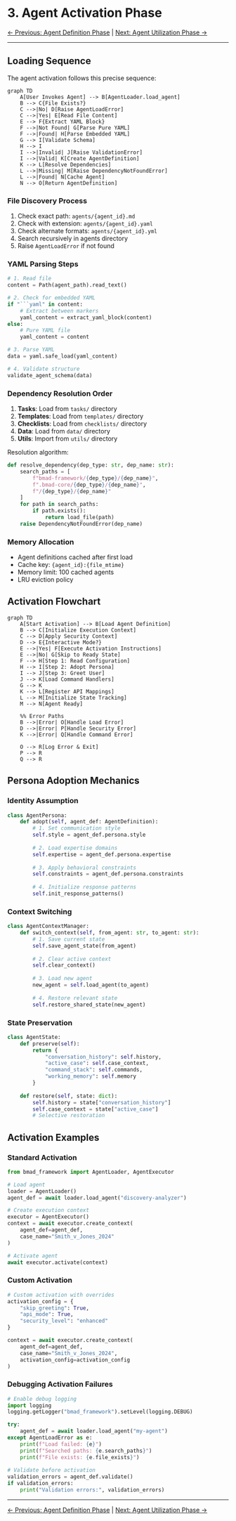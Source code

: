 # 3. Agent Activation Phase

[← Previous: Agent Definition Phase](02-agent-definition-phase.md) | [Next: Agent Utilization Phase →](04-agent-utilization-phase.md)

---

## Loading Sequence

The agent activation follows this precise sequence:

```mermaid
graph TD
    A[User Invokes Agent] --> B[AgentLoader.load_agent]
    B --> C{File Exists?}
    C -->|No| D[Raise AgentLoadError]
    C -->|Yes| E[Read File Content]
    E --> F{Extract YAML Block}
    F -->|Not Found| G[Parse Pure YAML]
    F -->|Found| H[Parse Embedded YAML]
    G --> I[Validate Schema]
    H --> I
    I -->|Invalid| J[Raise ValidationError]
    I -->|Valid| K[Create AgentDefinition]
    K --> L[Resolve Dependencies]
    L -->|Missing| M[Raise DependencyNotFoundError]
    L -->|Found| N[Cache Agent]
    N --> O[Return AgentDefinition]
```

### File Discovery Process

1. Check exact path: `agents/{agent_id}.md`
2. Check with extension: `agents/{agent_id}.yaml`
3. Check alternate formats: `agents/{agent_id}.yml`
4. Search recursively in agents directory
5. Raise `AgentLoadError` if not found

### YAML Parsing Steps

```python
# 1. Read file
content = Path(agent_path).read_text()

# 2. Check for embedded YAML
if "```yaml" in content:
    # Extract between markers
    yaml_content = extract_yaml_block(content)
else:
    # Pure YAML file
    yaml_content = content

# 3. Parse YAML
data = yaml.safe_load(yaml_content)

# 4. Validate structure
validate_agent_schema(data)
```

### Dependency Resolution Order

1. **Tasks**: Load from `tasks/` directory
2. **Templates**: Load from `templates/` directory
3. **Checklists**: Load from `checklists/` directory
4. **Data**: Load from `data/` directory
5. **Utils**: Import from `utils/` directory

Resolution algorithm:
```python
def resolve_dependency(dep_type: str, dep_name: str):
    search_paths = [
        f"bmad-framework/{dep_type}/{dep_name}",
        f".bmad-core/{dep_type}/{dep_name}",
        f"/{dep_type}/{dep_name}"
    ]
    for path in search_paths:
        if path.exists():
            return load_file(path)
    raise DependencyNotFoundError(dep_name)
```

### Memory Allocation

- Agent definitions cached after first load
- Cache key: `{agent_id}:{file_mtime}`
- Memory limit: 100 cached agents
- LRU eviction policy

## Activation Flowchart

```mermaid
graph TD
    A[Start Activation] --> B[Load Agent Definition]
    B --> C[Initialize Execution Context]
    C --> D[Apply Security Context]
    D --> E{Interactive Mode?}
    E -->|Yes| F[Execute Activation Instructions]
    E -->|No| G[Skip to Ready State]
    F --> H[Step 1: Read Configuration]
    H --> I[Step 2: Adopt Persona]
    I --> J[Step 3: Greet User]
    J --> K[Load Command Handlers]
    G --> K
    K --> L[Register API Mappings]
    L --> M[Initialize State Tracking]
    M --> N[Agent Ready]
    
    %% Error Paths
    B -->|Error| O[Handle Load Error]
    D -->|Error| P[Handle Security Error]
    K -->|Error| Q[Handle Command Error]
    
    O --> R[Log Error & Exit]
    P --> R
    Q --> R
```

## Persona Adoption Mechanics

### Identity Assumption

```python
class AgentPersona:
    def adopt(self, agent_def: AgentDefinition):
        # 1. Set communication style
        self.style = agent_def.persona.style
        
        # 2. Load expertise domains
        self.expertise = agent_def.persona.expertise
        
        # 3. Apply behavioral constraints
        self.constraints = agent_def.persona.constraints
        
        # 4. Initialize response patterns
        self.init_response_patterns()
```

### Context Switching

```python
class AgentContextManager:
    def switch_context(self, from_agent: str, to_agent: str):
        # 1. Save current state
        self.save_agent_state(from_agent)
        
        # 2. Clear active context
        self.clear_context()
        
        # 3. Load new agent
        new_agent = self.load_agent(to_agent)
        
        # 4. Restore relevant state
        self.restore_shared_state(new_agent)
```

### State Preservation

```python
class AgentState:
    def preserve(self):
        return {
            "conversation_history": self.history,
            "active_case": self.case_context,
            "command_stack": self.commands,
            "working_memory": self.memory
        }
    
    def restore(self, state: dict):
        self.history = state["conversation_history"]
        self.case_context = state["active_case"]
        # Selective restoration
```

## Activation Examples

### Standard Activation

```python
from bmad_framework import AgentLoader, AgentExecutor

# Load agent
loader = AgentLoader()
agent_def = await loader.load_agent("discovery-analyzer")

# Create execution context
executor = AgentExecutor()
context = await executor.create_context(
    agent_def=agent_def,
    case_name="Smith_v_Jones_2024"
)

# Activate agent
await executor.activate(context)
```

### Custom Activation

```python
# Custom activation with overrides
activation_config = {
    "skip_greeting": True,
    "api_mode": True,
    "security_level": "enhanced"
}

context = await executor.create_context(
    agent_def=agent_def,
    case_name="Smith_v_Jones_2024",
    activation_config=activation_config
)
```

### Debugging Activation Failures

```python
# Enable debug logging
import logging
logging.getLogger("bmad_framework").setLevel(logging.DEBUG)

try:
    agent_def = await loader.load_agent("my-agent")
except AgentLoadError as e:
    print(f"Load failed: {e}")
    print(f"Searched paths: {e.search_paths}")
    print(f"File exists: {e.file_exists}")
    
# Validate before activation
validation_errors = agent_def.validate()
if validation_errors:
    print("Validation errors:", validation_errors)
```

---

[← Previous: Agent Definition Phase](02-agent-definition-phase.md) | [Next: Agent Utilization Phase →](04-agent-utilization-phase.md)